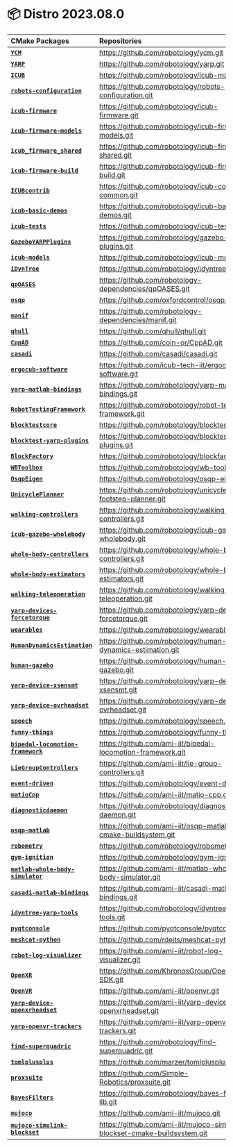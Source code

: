 📦 Distro 2023.08.0
===

| CMake Packages | Repositories | Versions |
| :--- | :--- | :--- |
| [**`YCM`**](https://github.com/robotology/ycm.git) | https://github.com/robotology/ycm.git | `v0.15.3` |
| [**`YARP`**](https://github.com/robotology/yarp.git) | https://github.com/robotology/yarp.git | `v3.8.1` |
| [**`ICUB`**](https://github.com/robotology/icub-main.git) | https://github.com/robotology/icub-main.git | `v2.3.0` |
| [**`robots-configuration`**](https://github.com/robotology/robots-configuration.git) | https://github.com/robotology/robots-configuration.git | `v2.5.0` |
| [**`icub-firmware`**](https://github.com/robotology/icub-firmware.git) | https://github.com/robotology/icub-firmware.git | `v1.36.0` |
| [**`icub-firmware-models`**](https://github.com/robotology/icub-firmware-models.git) | https://github.com/robotology/icub-firmware-models.git | `v1.36.0` |
| [**`icub_firmware_shared`**](https://github.com/robotology/icub-firmware-shared.git) | https://github.com/robotology/icub-firmware-shared.git | `v1.36.0` |
| [**`icub-firmware-build`**](https://github.com/robotology/icub-firmware-build.git) | https://github.com/robotology/icub-firmware-build.git | `v1.36.0` |
| [**`ICUBcontrib`**](https://github.com/robotology/icub-contrib-common.git) | https://github.com/robotology/icub-contrib-common.git | `v1.19.0` |
| [**`icub-basic-demos`**](https://github.com/robotology/icub-basic-demos.git) | https://github.com/robotology/icub-basic-demos.git | `v1.24.0` |
| [**`icub-tests`**](https://github.com/robotology/icub-tests.git) | https://github.com/robotology/icub-tests.git | `v1.25.0` |
| [**`GazeboYARPPlugins`**](https://github.com/robotology/gazebo-yarp-plugins.git) | https://github.com/robotology/gazebo-yarp-plugins.git | `v4.8.0` |
| [**`icub-models`**](https://github.com/robotology/icub-models.git) | https://github.com/robotology/icub-models.git | `v2.3.0` |
| [**`iDynTree`**](https://github.com/robotology/idyntree.git) | https://github.com/robotology/idyntree.git | `v9.1.0` |
| [**`qpOASES`**](https://github.com/robotology-dependencies/qpOASES.git) | https://github.com/robotology-dependencies/qpOASES.git | `v3.2.0.1` |
| [**`osqp`**](https://github.com/oxfordcontrol/osqp.git) | https://github.com/oxfordcontrol/osqp.git | `v0.6.3` |
| [**`manif`**](https://github.com/robotology-dependencies/manif.git) | https://github.com/robotology-dependencies/manif.git | `0.0.4.103` |
| [**`qhull`**](https://github.com/qhull/qhull.git) | https://github.com/qhull/qhull.git | `2020.2` |
| [**`CppAD`**](https://github.com/coin-or/CppAD.git) | https://github.com/coin-or/CppAD.git | `20230000.0` |
| [**`casadi`**](https://github.com/casadi/casadi.git) | https://github.com/casadi/casadi.git | `3.6.3` |
| [**`ergocub-software`**](https://github.com/icub-tech-iit/ergocub-software.git) | https://github.com/icub-tech-iit/ergocub-software.git | `v0.4.0` |
| [**`yarp-matlab-bindings`**](https://github.com/robotology/yarp-matlab-bindings.git) | https://github.com/robotology/yarp-matlab-bindings.git | `v3.8.0` |
| [**`RobotTestingFramework`**](https://github.com/robotology/robot-testing-framework.git) | https://github.com/robotology/robot-testing-framework.git | `v2.0.1` |
| [**`blocktestcore`**](https://github.com/robotology/blocktest.git) | https://github.com/robotology/blocktest.git | `v2.3.7` |
| [**`blocktest-yarp-plugins`**](https://github.com/robotology/blocktest-yarp-plugins.git) | https://github.com/robotology/blocktest-yarp-plugins.git | `v1.1.4` |
| [**`BlockFactory`**](https://github.com/robotology/blockfactory.git) | https://github.com/robotology/blockfactory.git | `v0.8.3` |
| [**`WBToolbox`**](https://github.com/robotology/wb-toolbox.git) | https://github.com/robotology/wb-toolbox.git | `v5.6.0` |
| [**`OsqpEigen`**](https://github.com/robotology/osqp-eigen.git) | https://github.com/robotology/osqp-eigen.git | `v0.8.1` |
| [**`UnicyclePlanner`**](https://github.com/robotology/unicycle-footstep-planner.git) | https://github.com/robotology/unicycle-footstep-planner.git | `v0.6.0` |
| [**`walking-controllers`**](https://github.com/robotology/walking-controllers.git) | https://github.com/robotology/walking-controllers.git | `v0.7.0` |
| [**`icub-gazebo-wholebody`**](https://github.com/robotology/icub-gazebo-wholebody.git) | https://github.com/robotology/icub-gazebo-wholebody.git | `v0.1.0` |
| [**`whole-body-controllers`**](https://github.com/robotology/whole-body-controllers.git) | https://github.com/robotology/whole-body-controllers.git | `v2.5.6` |
| [**`whole-body-estimators`**](https://github.com/robotology/whole-body-estimators.git) | https://github.com/robotology/whole-body-estimators.git | `v0.10.0` |
| [**`walking-teleoperation`**](https://github.com/robotology/walking-teleoperation.git) | https://github.com/robotology/walking-teleoperation.git | `v1.3.3` |
| [**`yarp-devices-forcetorque`**](https://github.com/robotology/yarp-devices-forcetorque.git) | https://github.com/robotology/yarp-devices-forcetorque.git | `v0.3.1` |
| [**`wearables`**](https://github.com/robotology/wearables.git) | https://github.com/robotology/wearables.git | `v1.7.2` |
| [**`HumanDynamicsEstimation`**](https://github.com/robotology/human-dynamics-estimation.git) | https://github.com/robotology/human-dynamics-estimation.git | `v2.8.0` |
| [**`human-gazebo`**](https://github.com/robotology/human-gazebo.git) | https://github.com/robotology/human-gazebo.git | `v1.1.0` |
| [**`yarp-device-xsensmt`**](https://github.com/robotology/yarp-device-xsensmt.git) | https://github.com/robotology/yarp-device-xsensmt.git | `v0.2.2` |
| [**`yarp-device-ovrheadset`**](https://github.com/robotology/yarp-device-ovrheadset.git) | https://github.com/robotology/yarp-device-ovrheadset.git | `v1.0.0` |
| [**`speech`**](https://github.com/robotology/speech.git) | https://github.com/robotology/speech.git | `v1.2.0` |
| [**`funny-things`**](https://github.com/robotology/funny-things.git) | https://github.com/robotology/funny-things.git | `v2.2.0` |
| [**`bipedal-locomotion-framework`**](https://github.com/ami-iit/bipedal-locomotion-framework.git) | https://github.com/ami-iit/bipedal-locomotion-framework.git | `v0.15.0` |
| [**`LieGroupControllers`**](https://github.com/ami-iit/lie-group-controllers.git) | https://github.com/ami-iit/lie-group-controllers.git | `v0.2.0` |
| [**`event-driven`**](https://github.com/robotology/event-driven.git) | https://github.com/robotology/event-driven.git | `v2.0` |
| [**`matioCpp`**](https://github.com/ami-iit/matio-cpp.git) | https://github.com/ami-iit/matio-cpp.git | `v0.2.2` |
| [**`diagnosticdaemon`**](https://github.com/robotology/diagnostic-daemon.git) | https://github.com/robotology/diagnostic-daemon.git | `v1.0.0` |
| [**`osqp-matlab`**](https://github.com/ami-iit/osqp-matlab-cmake-buildsystem.git) | https://github.com/ami-iit/osqp-matlab-cmake-buildsystem.git | `v0.6.2.3` |
| [**`robometry`**](https://github.com/robotology/robometry.git) | https://github.com/robotology/robometry.git | `v1.2.2` |
| [**`gym-ignition`**](https://github.com/robotology/gym-ignition.git) | https://github.com/robotology/gym-ignition.git | `v1.3.1` |
| [**`matlab-whole-body-simulator`**](https://github.com/ami-iit/matlab-whole-body-simulator.git) | https://github.com/ami-iit/matlab-whole-body-simulator.git | `v3.3.0` |
| [**`casadi-matlab-bindings`**](https://github.com/ami-iit/casadi-matlab-bindings.git) | https://github.com/ami-iit/casadi-matlab-bindings.git | `v3.6.3.0` |
| [**`idyntree-yarp-tools`**](https://github.com/robotology/idyntree-yarp-tools.git) | https://github.com/robotology/idyntree-yarp-tools.git | `v0.0.7` |
| [**`pyqtconsole`**](https://github.com/pyqtconsole/pyqtconsole.git) | https://github.com/pyqtconsole/pyqtconsole.git | `v1.2.2` |
| [**`meshcat-python`**](https://github.com/rdeits/meshcat-python.git) | https://github.com/rdeits/meshcat-python.git | `v0.3.2` |
| [**`robot-log-visualizer`**](https://github.com/ami-iit/robot-log-visualizer.git) | https://github.com/ami-iit/robot-log-visualizer.git | `v0.6.0` |
| [**`OpenXR`**](https://github.com/KhronosGroup/OpenXR-SDK.git) | https://github.com/KhronosGroup/OpenXR-SDK.git | `release-1.0.29` |
| [**`OpenVR`**](https://github.com/ami-iit/openvr.git) | https://github.com/ami-iit/openvr.git | `v1.16.8.1` |
| [**`yarp-device-openxrheadset`**](https://github.com/ami-iit/yarp-device-openxrheadset.git) | https://github.com/ami-iit/yarp-device-openxrheadset.git | `v0.0.2` |
| [**`yarp-openvr-trackers`**](https://github.com/ami-iit/yarp-openvr-trackers.git) | https://github.com/ami-iit/yarp-openvr-trackers.git | `v0.0.1` |
| [**`find-superquadric`**](https://github.com/robotology/find-superquadric.git) | https://github.com/robotology/find-superquadric.git | `v1.1.0` |
| [**`tomlplusplus`**](https://github.com/marzer/tomlplusplus.git) | https://github.com/marzer/tomlplusplus.git | `v3.3.0` |
| [**`proxsuite`**](https://github.com/Simple-Robotics/proxsuite.git) | https://github.com/Simple-Robotics/proxsuite.git | `v0.4.1` |
| [**`BayesFilters`**](https://github.com/robotology/bayes-filters-lib.git) | https://github.com/robotology/bayes-filters-lib.git | `0.10.0` |
| [**`mujoco`**](https://github.com/ami-iit/mujoco.git) | https://github.com/ami-iit/mujoco.git | `2.3.5.1` |
| [**`mujoco-simulink-blockset`**](https://github.com/ami-iit/mujoco-simulink-blockset-cmake-buildsystem.git) | https://github.com/ami-iit/mujoco-simulink-blockset-cmake-buildsystem.git | `v3.0.0` |
